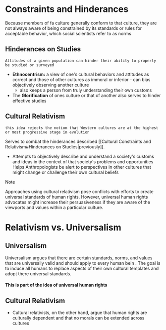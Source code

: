 # Constraints and Hinderances
Because members of fa culture generally conform to that culture, they are not always aware of being constrained by its standards or rules for acceptable behavior, which social scientists refer to as norms
## Hinderances on Studies
	Attitudes of a given population can hinder their ability to properly be studied or surveyed
- **Ethnocentrism:** a view of one's cultural behaviors and attitudes as correct and those of other cultures as immoral or inferior - can bias objectively observing another culture
	- also keeps a person from truly understanding their own customs
- The **Glorification** of ones culture or that of another also serves to hinder effective studies
## Cultural Relativism
	this idea rejects the notion that Western cultures are at the highest or most progressive stage in evolution
Serves to combat the hinderances described [[Cultural Constraints and Relativism#Hinderances on Studies|previously]].
- Attempts to objectively describe and understand a society's customs and ideas in the context of that society's problems and opportunities
Helps Anthropologists be alert to perspectives in other cultures that might change or challenge their own cultural beliefs
> [!note] 
> Approaches using cultural relativism pose conflicts with efforts to create universal standards of human rights. However, universal human rights advocates might increase their persuasiveness if they are aware of the viewports and values within a particular culture.
# Relativism vs. Universalism
## Universalism
Universalism argues that there are certain standards, norms, and values that are universally valid and should apply to every human bein . The goal is to induce all humans to replace aspects of their own cultural templates and adopt there universal standards.
#### This is part of the idea of universal human rights
## Cultural Relativism
- Cultural relativists, on the other hand, argue that human rights are culturally dependent and that no morals can be extended across cultures



